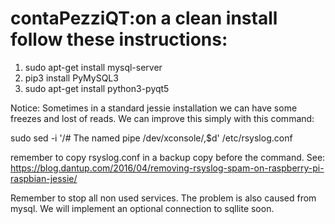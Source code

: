 # contaPezziQT:on a clean install follow these instructions:
1.	sudo apt-get install mysql-server
2.	pip3 install PyMySQL3
3. 	sudo apt-get install python3-pyqt5

Notice:
Sometimes in a standard jessie installation we can have some freezes and lost of reads.
We can improve this simply with this command:

sudo sed -i '/# The named pipe \/dev\/xconsole/,$d' /etc/rsyslog.conf

remember to copy rsyslog.conf in a backup copy before the command.
See: https://blog.dantup.com/2016/04/removing-rsyslog-spam-on-raspberry-pi-raspbian-jessie/


Remember to stop all non used services.
The problem is also caused from mysql. We will implement an optional connection to sqllite soon.
